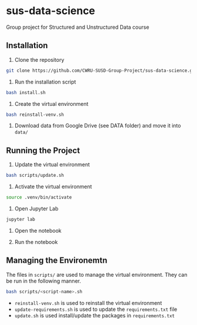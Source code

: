 # sus-data-science
Group project for Structured and Unstructured Data course

## Installation

1. Clone the repository

```bash
git clone https://github.com/CWRU-SUSD-Group-Project/sus-data-science.git
```

1. Run the installation script

```bash
bash install.sh
```

1. Create the virtual environment

```bash
bash reinstall-venv.sh
```

1. Download data from Google Drive (see DATA folder) and move it into `data/`

## Running the Project

1. Update the virtual environment

```bash
bash scripts/update.sh
```

1. Activate the virtual environment

```bash
source .venv/bin/activate
```

1. Open Jupyter Lab

```bash
jupyter lab
```

1. Open the notebook

1. Run the notebook

## Managing the Environemtn

The files in `scripts/` are used to manage the virtual environment. They can be
run in the following manner.

```bash
bash scripts/<script-name>.sh
```

- `reinstall-venv.sh` is used to reinstall the virtual environment
- `update-requirements.sh` is used to update the `requirements.txt` file
- `update.sh` is used install/update the packages in `requirements.txt`
